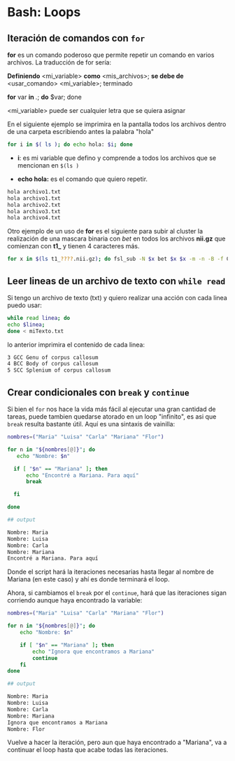 # Bash: Loops

## Iteración de comandos con `for` ##

**for** es un comando poderoso que permite repetir un comando en varios archivos. La traducción de for sería:

**Definiendo** <mi_variable> **como** <mis_archivos>; **se debe de** <usar_comando> <mi_variable>; terminado

**for** var **in** *.*; **do** <comando> $var; done

<mi_variable> puede ser cualquier letra que se quiera asignar


En el siguiente ejemplo se imprimira en la pantalla todos los archivos dentro de una carpeta escribiendo antes la palabra "hola"

``` bash
for i in $( ls ); do echo hola: $i; done
```

  *  **i**: es mi variable que defino y comprende a todos los archivos que se mencionan en `$(ls )`    

  * **echo hola:** es el comando que quiero repetir.


``` bash
hola archivo1.txt
hola archivo1.txt
hola archivo2.txt
hola archivo3.txt
hola archivo4.txt
```

Otro ejemplo de un uso de **for** es el siguiente para subir al cluster la  realización de una mascara binaria con *bet*  en todos los archivos **nii.gz** que comienzan con **t1_** y tienen 4 caracteres más.

``` bash
for x in $(ls t1_????.nii.gz); do fsl_sub -N $x bet $x $x -m -n -B -f 0.35; done
```

## Leer lineas de un archivo de texto con `while read` ##

Si tengo un archivo de texto (txt) y quiero realizar una acción con cada linea puedo usar:

``` bash
while read linea; do
echo $linea; 
done < miTexto.txt
```

lo anterior imprimira el contenido de cada linea: 


```bash
3 GCC Genu of corpus callosum
4 BCC Body of corpus callosum
5 SCC Splenium of corpus callosum
```

## Crear condicionales con `break` y `continue` ##

Si bien el `for` nos hace la vida más fácil al ejecutar una gran cantidad de tareas, puede tambien quedarse atorado en un loop "infinito", es asi que `break` resulta bastante útil. Aquí es una sintaxis de vainilla:


```bash
nombres=("Maria" "Luisa" "Carla" "Mariana" "Flor")

for n in "${nombres[@]}"; do
   echo "Nombre: $n"

  if [ "$n" == "Mariana" ]; then
      echo "Encontré a Mariana. Para aquí"
      break

  fi

done

## output

Nombre: Maria
Nombre: Luisa
Nombre: Carla
Nombre: Mariana
Encontré a Mariana. Para aquí

```
Donde el script hará la iteraciones necesarias hasta llegar al nombre de Mariana (en este caso) y ahí es donde terminará el loop. 


Ahora, si cambiamos el `break` por el `continue`, hará que las iteraciones sigan corriendo aunque haya encontrado la variable:

```bash
nombres=("Maria" "Luisa" "Carla" "Mariana" "Flor")

for n in "${nombres[@]}"; do
    echo "Nombre: $n"

    if [ "$n" == "Mariana" ]; then
        echo "Ignora que encontramos a Mariana"
        continue
    fi
done

## output

Nombre: Maria
Nombre: Luisa
Nombre: Carla
Nombre: Mariana
Ignora que encontramos a Mariana
Nombre: Flor

```

Vuelve a hacer la iteración, pero aun que haya encontrado a "Mariana", va a continuar el loop hasta que acabe todas las iteraciones. 






